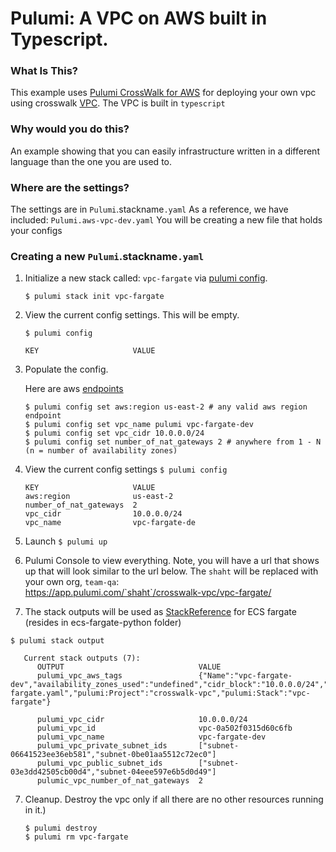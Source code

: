 # Pulumi:  A VPC on AWS built in Typescript.

### What Is This?

This example uses [Pulumi CrossWalk for AWS](https://www.pulumi.com/docs/guides/crosswalk/aws/#pulumi-crosswalk-for-aws) for deploying your own vpc using crosswalk [VPC](https://www.pulumi.com/docs/guides/crosswalk/aws/vpc/).  The VPC is built in `typescript`

### Why would you do this?  
An example showing that you can easily infrastructure written in a different language than the one you are used to.

### Where are the settings? 
 The settings are in `Pulumi`.stackname`.yaml`
 As a reference, we have included: `Pulumi.aws-vpc-dev.yaml`
 You will be creating a new file that holds your configs

### Creating a new `Pulumi`.stackname`.yaml`

 1. Initialize a new stack called: `vpc-fargate` via [pulumi config](https://www.pulumi.com/docs/reference/cli/pulumi_config_set/). 
      ```
      $ pulumi stack init vpc-fargate
      ```

2. View the current config settings. This will be empty.
   ```
   $ pulumi config
   ```
   ```
   KEY                     VALUE
   ```
3. Populate the config.

   Here are aws [endpoints](https://docs.aws.amazon.com/general/latest/gr/rande.html)
   ```
   $ pulumi config set aws:region us-east-2 # any valid aws region endpoint
   $ pulumi config set vpc_name pulumi vpc-fargate-dev
   $ pulumi config set vpc_cidr 10.0.0.0/24
   $ pulumi config set number_of_nat_gateways 2 # anywhere from 1 - N (n = number of availability zones)
   ```
   
4. View the current config settings
   ```$ pulumi config```
   ```
   KEY                     VALUE
   aws:region              us-east-2
   number_of_nat_gateways  2
   vpc_cidr                10.0.0.0/24
   vpc_name                vpc-fargate-de
   ```

5. Launch
 ```$ pulumi up```

6. Pulumi Console to view everything.  Note, you will have a url that shows up that will look similar to the url below.  The `shaht` will be replaced with your own org, `team-qa`:   
   https://app.pulumi.com/`shaht`/crosswalk-vpc/vpc-fargate/

7. The stack outputs will be used as [StackReference](https://www.pulumi.com/docs/intro/concepts/organizing-stacks-projects/#inter-stack-dependencies) for ECS fargate (resides in ecs-fargate-python folder)

```$ pulumi stack output```

```
   Current stack outputs (7):
      OUTPUT                              VALUE
      pulumi_vpc_aws_tags                 {"Name":"vpc-fargate-dev","availability_zones_used":"undefined","cidr_block":"10.0.0.0/24","cost_center":"1234","crosswalk":"yes","demo":"true","number_of_nat_gateways":"2","pulumi:Configs":"Pulumi.vpc-fargate.yaml","pulumi:Project":"crosswalk-vpc","pulumi:Stack":"vpc-fargate"}

      pulumi_vpc_cidr                     10.0.0.0/24
      pulumi_vpc_id                       vpc-0a502f0315d60c6fb
      pulumi_vpc_name                     vpc-fargate-dev
      pulumi_vpc_private_subnet_ids       ["subnet-06641523ee36eb581","subnet-0be01aa5512c72ec0"]
      pulumi_vpc_public_subnet_ids        ["subnet-03e3dd42505cb00d4","subnet-04eee597e6b5d0d49"]
      pulumic_vpc_number_of_nat_gateways  2
   ```

7. Cleanup.  Destroy the vpc only if all there are no other resources running in it.)
   ```
   $ pulumi destroy
   $ pulumi rm vpc-fargate
   ```
